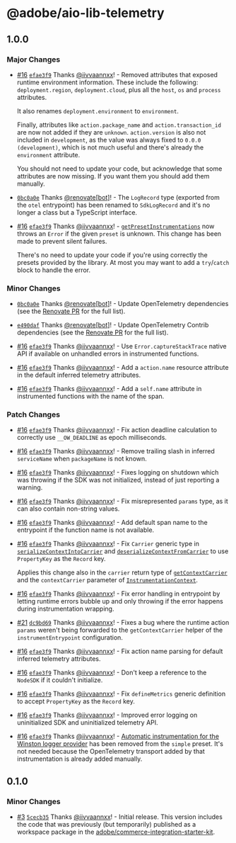 # @adobe/aio-lib-telemetry

## 1.0.0

### Major Changes

- [#16](https://github.com/adobe/aio-lib-telemetry/pull/16) [`efae3f9`](https://github.com/adobe/aio-lib-telemetry/commit/efae3f97cea34a6199241e1e7e64bc072707607b) Thanks [@iivvaannxx](https://github.com/iivvaannxx)! - Removed attributes that exposed runtime environment information. These include the following: `deployment.region`, `deployment.cloud`, plus all the `host`, `os` and `process` attributes.

  It also renames `deployment.environment` to `environment`.

  Finally, attributes like `action.package_name` and `action.transaction_id` are now not added if they are `unknown`. `action.version` is also not included in `development`, as the value was always fixed to `0.0.0 (development)`, which is not much useful and there's already the `environment` attribute.

  You should not need to update your code, but acknowledge that some attributes are now missing. If you want them you should add them manually.

- [`0bc0a0e`](https://github.com/adobe/aio-lib-telemetry/commit/0bc0a0e481156051cdf141b07486500fd1cd1aba) Thanks [@renovate[bot]](https://github.com/renovate%5Bbot%5D)! - The `LogRecord` type (exported from the `otel` entrypoint) has been renamed to `SdkLogRecord` and it's no longer a class but a TypeScript interface.

- [#16](https://github.com/adobe/aio-lib-telemetry/pull/16) [`efae3f9`](https://github.com/adobe/aio-lib-telemetry/commit/efae3f97cea34a6199241e1e7e64bc072707607b) Thanks [@iivvaannxx](https://github.com/iivvaannxx)! - [`getPresetInstrumentations`](../docs/api-reference/functions/getPresetInstrumentations.md) now throws an `Error` if the given `preset` is unknown. This change has been made to prevent silent failures.

  There's no need to update your code if you're using correctly the presets provided by the library. At most you may want to add a `try`/`catch` block to handle the error.

### Minor Changes

- [`0bc0a0e`](https://github.com/adobe/aio-lib-telemetry/commit/0bc0a0e481156051cdf141b07486500fd1cd1aba) Thanks [@renovate[bot]](https://github.com/renovate%5Bbot%5D)! - Update OpenTelemetry dependencies (see the [Renovate PR](https://github.com/adobe/aio-lib-telemetry/pull/10) for the full list).

- [`e490daf`](https://github.com/adobe/aio-lib-telemetry/commit/e490daf053388e66e4d0650795dd55abde76d3c2) Thanks [@renovate[bot]](https://github.com/renovate%5Bbot%5D)! - Update OpenTelemetry Contrib dependencies (see the [Renovate PR](https://github.com/adobe/aio-lib-telemetry/pull/11) for the full list).

- [#16](https://github.com/adobe/aio-lib-telemetry/pull/16) [`efae3f9`](https://github.com/adobe/aio-lib-telemetry/commit/efae3f97cea34a6199241e1e7e64bc072707607b) Thanks [@iivvaannxx](https://github.com/iivvaannxx)! - Use `Error.captureStackTrace` native API if available on unhandled errors in instrumented functions.

- [#16](https://github.com/adobe/aio-lib-telemetry/pull/16) [`efae3f9`](https://github.com/adobe/aio-lib-telemetry/commit/efae3f97cea34a6199241e1e7e64bc072707607b) Thanks [@iivvaannxx](https://github.com/iivvaannxx)! - Add a `action.name` resource attribute in the default inferred telemetry attributes.

- [#16](https://github.com/adobe/aio-lib-telemetry/pull/16) [`efae3f9`](https://github.com/adobe/aio-lib-telemetry/commit/efae3f97cea34a6199241e1e7e64bc072707607b) Thanks [@iivvaannxx](https://github.com/iivvaannxx)! - Add a `self.name` attribute in instrumented functions with the name of the span.

### Patch Changes

- [#16](https://github.com/adobe/aio-lib-telemetry/pull/16) [`efae3f9`](https://github.com/adobe/aio-lib-telemetry/commit/efae3f97cea34a6199241e1e7e64bc072707607b) Thanks [@iivvaannxx](https://github.com/iivvaannxx)! - Fix action deadline calculation to correctly use `__OW_DEADLINE` as epoch milliseconds.

- [#16](https://github.com/adobe/aio-lib-telemetry/pull/16) [`efae3f9`](https://github.com/adobe/aio-lib-telemetry/commit/efae3f97cea34a6199241e1e7e64bc072707607b) Thanks [@iivvaannxx](https://github.com/iivvaannxx)! - Remove trailing slash in inferred `serviceName` when `packageName` is not known.

- [#16](https://github.com/adobe/aio-lib-telemetry/pull/16) [`efae3f9`](https://github.com/adobe/aio-lib-telemetry/commit/efae3f97cea34a6199241e1e7e64bc072707607b) Thanks [@iivvaannxx](https://github.com/iivvaannxx)! - Fixes logging on shutdown which was throwing if the SDK was not initialized, instead of just reporting a warning.

- [#16](https://github.com/adobe/aio-lib-telemetry/pull/16) [`efae3f9`](https://github.com/adobe/aio-lib-telemetry/commit/efae3f97cea34a6199241e1e7e64bc072707607b) Thanks [@iivvaannxx](https://github.com/iivvaannxx)! - Fix misrepresented `params` type, as it can also contain non-string values.

- [#16](https://github.com/adobe/aio-lib-telemetry/pull/16) [`efae3f9`](https://github.com/adobe/aio-lib-telemetry/commit/efae3f97cea34a6199241e1e7e64bc072707607b) Thanks [@iivvaannxx](https://github.com/iivvaannxx)! - Add default span name to the entrypoint if the function name is not available.

- [#16](https://github.com/adobe/aio-lib-telemetry/pull/16) [`efae3f9`](https://github.com/adobe/aio-lib-telemetry/commit/efae3f97cea34a6199241e1e7e64bc072707607b) Thanks [@iivvaannxx](https://github.com/iivvaannxx)! - Fix `Carrier` generic type in [`serializeContextIntoCarrier`](../docs/api-reference/functions/serializeContextIntoCarrier.md) and [`deserializeContextFromCarrier`](../docs/api-reference/functions/deserializeContextFromCarrier.md) to use `PropertyKey` as the `Record` key.

  Applies this change also in the `carrier` return type of [`getContextCarrier`](../docs/api-reference/interfaces/TelemetryPropagationConfig.md#getcontextcarrier) and the `contextCarrier` parameter of [`InstrumentationContext`](../docs/api-reference/interfaces/InstrumentationContext.md#contextcarrier).

- [#16](https://github.com/adobe/aio-lib-telemetry/pull/16) [`efae3f9`](https://github.com/adobe/aio-lib-telemetry/commit/efae3f97cea34a6199241e1e7e64bc072707607b) Thanks [@iivvaannxx](https://github.com/iivvaannxx)! - Fix error handling in entrypoint by letting runtime errors bubble up and only throwing if the error happens during instrumentation wrapping.

- [#21](https://github.com/adobe/aio-lib-telemetry/pull/21) [`dc9bd69`](https://github.com/adobe/aio-lib-telemetry/commit/dc9bd691f66036279af5cf3c0e3273be07ad3c7c) Thanks [@iivvaannxx](https://github.com/iivvaannxx)! - Fixes a bug where the runtime action `params` weren't being forwarded to the `getContextCarrier` helper of the `instrumentEntrypoint` configuration.

- [#16](https://github.com/adobe/aio-lib-telemetry/pull/16) [`efae3f9`](https://github.com/adobe/aio-lib-telemetry/commit/efae3f97cea34a6199241e1e7e64bc072707607b) Thanks [@iivvaannxx](https://github.com/iivvaannxx)! - Fix action name parsing for default inferred telemetry attributes.

- [#16](https://github.com/adobe/aio-lib-telemetry/pull/16) [`efae3f9`](https://github.com/adobe/aio-lib-telemetry/commit/efae3f97cea34a6199241e1e7e64bc072707607b) Thanks [@iivvaannxx](https://github.com/iivvaannxx)! - Don't keep a reference to the `NodeSDK` if it couldn't initialize.

- [#16](https://github.com/adobe/aio-lib-telemetry/pull/16) [`efae3f9`](https://github.com/adobe/aio-lib-telemetry/commit/efae3f97cea34a6199241e1e7e64bc072707607b) Thanks [@iivvaannxx](https://github.com/iivvaannxx)! - Fix `defineMetrics` generic definition to accept `PropertyKey` as the `Record` key.

- [#16](https://github.com/adobe/aio-lib-telemetry/pull/16) [`efae3f9`](https://github.com/adobe/aio-lib-telemetry/commit/efae3f97cea34a6199241e1e7e64bc072707607b) Thanks [@iivvaannxx](https://github.com/iivvaannxx)! - Improved error logging on uninitialized SDK and uninitialized telemetry API.

- [#16](https://github.com/adobe/aio-lib-telemetry/pull/16) [`efae3f9`](https://github.com/adobe/aio-lib-telemetry/commit/efae3f97cea34a6199241e1e7e64bc072707607b) Thanks [@iivvaannxx](https://github.com/iivvaannxx)! - [Automatic instrumentation for the Winston logger provider](https://www.npmjs.com/package/@opentelemetry/instrumentation-winston) has been removed from the `simple` preset. It's not needed because the OpenTelemetry transport added by that instrumentation is already added manually.

## 0.1.0

### Minor Changes

- [#3](https://github.com/adobe/aio-lib-telemetry/pull/3) [`5cecb35`](https://github.com/adobe/aio-lib-telemetry/commit/5cecb35aa14702d3058b58a2738c6d20db1b5e83) Thanks [@iivvaannxx](https://github.com/iivvaannxx)! - Initial release. This version includes the code that was previously (but temporarily) published as a workspace package in the [adobe/commerce-integration-starter-kit](https://github.com/adobe/commerce-integration-starter-kit/pull/42).
